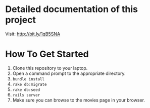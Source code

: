 # Detailed documentation of this project
Visit: http://bit.ly/1qB5SNA


# How To Get Started

1. Clone this repository to your laptop.
2. Open a command prompt to the appropriate directory.
3. `bundle install`
4. `rake db:migrate`
5. `rake db:seed`
6. `rails server`
7. Make sure you can browse to the movies page in your browser.
